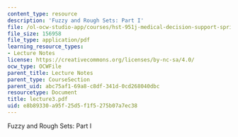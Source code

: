 ```yaml
---
content_type: resource
description: 'Fuzzy and Rough Sets: Part I'
file: /ol-ocw-studio-app/courses/hst-951j-medical-decision-support-spring-2003/e8b89330a95f25d5f1f5275b07a7ec38_lecture3.pdf
file_size: 156958
file_type: application/pdf
learning_resource_types:
- Lecture Notes
license: https://creativecommons.org/licenses/by-nc-sa/4.0/
ocw_type: OCWFile
parent_title: Lecture Notes
parent_type: CourseSection
parent_uid: abc75af1-69a8-c8df-341d-0cd268040dbc
resourcetype: Document
title: lecture3.pdf
uid: e8b89330-a95f-25d5-f1f5-275b07a7ec38
---
```

Fuzzy and Rough Sets: Part I